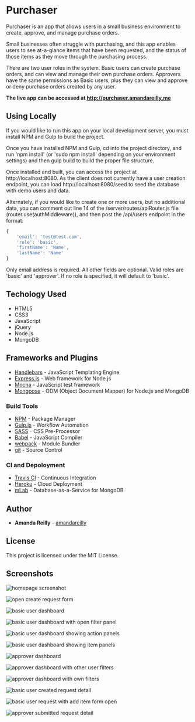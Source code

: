 # Purchaser

Purchaser is an app that allows users in a small business environment to create, approve, and manage purchase orders.

Small businesses often struggle with purchasing, and this app enables users to see at-a-glance items that have been requested, and the status of those items as they move through the purchasing process.

There are two user roles in the system. Basic users can create purchase orders, and can view and manage their own purchase orders. Approvers have the same permissions as Basic users, plus they can view and approve or deny purchase orders created by any user.

**The live app can be accessed at http://purchaser.amandareilly.me**

## Using Locally
If you would like to run this app on your local development server, you must install NPM and Gulp to build the project.

Once you have installed NPM and Gulp, cd into the project directory, and run 'npm install' (or 'sudo npm install' depending on your environment settings) and then gulp build to build the proper file structure.

Once installed and built, you can access the project at http://localhost:8080.  As the client does not currently have a user creation endpoint, you can load http://localhost:8080/seed to seed the database with demo users and data.

Alternately, if you would like to create one or more users, but no additional data, you can comment out line 14 of the /server/routes/apiRouter.js file (router.use(authMiddleware)), and then post the /api/users endpoint in the format: 
```javascript
{
    'email': 'test@test.com',
    'role': 'basic',
    'firstName': 'Name',
    'lastName': 'Name'
}
```
Only email address is required.  All other fields are optional.  Valid roles are 'basic' and 'approver'.  If no role is specified, it will default to 'basic'.

## Techology Used

* HTML5
* CSS3
* JavaScript
* jQuery
* Node.js
* MongoDB

## Frameworks and Plugins

* [Handlebars](https://handlebarsjs.com/) - JavaScript Templating Engine
* [Express.js](https://expressjs.com/) - Web framework for Node.js
* [Mocha](https://mochajs.org/) - JavaScript test framework
* [Mongoose](https://mongoosejs.com/) - ODM (Object Document Mapper) for Node.js and MongoDB

### Build Tools

* [NPM](https://www.npmjs.com/) - Package Manager
* [Gulp.js](https://gulpjs.com/) - Workflow Automation
* [SASS](https://sass-lang.com/) - CSS Pre-Processor
* [Babel](https://babeljs.io/) - JavaScript Compiler
* [webpack](https://webpack.js.org/) - Module Bundler
* [git](https://git-scm.com/) - Source Control

### CI and Depoloyment

* [Travis CI](https://travis-ci.org/) - Continuous Integration
* [Heroku](https://www.heroku.com) - Cloud Deployment
* [mLab](https://mlab.com) - Database-as-a-Service for MongoDB

## Author

* **Amanda Reilly** - [amandareilly](https://github.com/amandareilly)

## License

This project is licensed under the MIT License.

## Screenshots

![homepage screenshot](https://github.com/amandareilly/purchase-order-app/blob/master/screenshots/home-page.PNG)

![open create request form](https://github.com/amandareilly/purchase-order-app/blob/master/screenshots/create-request-form.PNG)

![basic user dashboard](https://github.com/amandareilly/purchase-order-app/blob/master/screenshots/basic-user-dashboard.PNG)

![basic user dashboard with open filter panel](https://github.com/amandareilly/purchase-order-app/blob/master/screenshots/basic-user-filters.PNG)

![basic user dashboard showing action panels](https://github.com/amandareilly/purchase-order-app/blob/master/screenshots/basic-user-dashboard-open-action-panel.PNG)

![basic user dashboard showing item panels](https://github.com/amandareilly/purchase-order-app/blob/master/screenshots/basic-user-open-item-panels.PNG)

![approver dashboard](https://github.com/amandareilly/purchase-order-app/blob/master/screenshots/approver-user-dashboard.PNG)

![approver dashboard with other user filters](https://github.com/amandareilly/purchase-order-app/blob/master/screenshots/approver-other-user-filters.PNG)

![approver dashboard with own filters](https://github.com/amandareilly/purchase-order-app/blob/master/screenshots/approver-own-filters.PNG)

![basic user created request detail](https://github.com/amandareilly/purchase-order-app/blob/master/screenshots/basic-user-created-request-detail.PNG)

![basic user request with add item form open](https://github.com/amandareilly/purchase-order-app/blob/master/screenshots/basic-user-add-item-form.PNG)

![approver submitted request detail](https://github.com/amandareilly/purchase-order-app/blob/master/screenshots/approver-submitted-request-detail.PNG)
